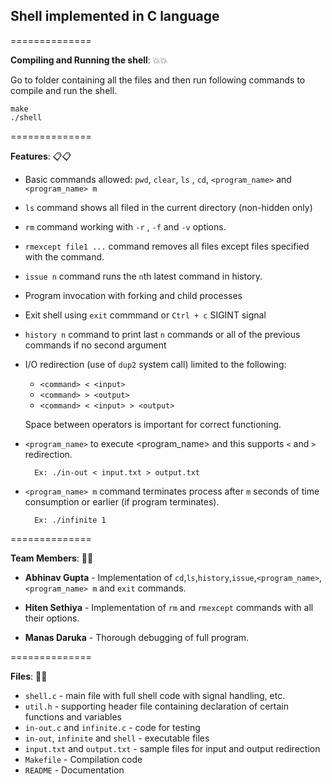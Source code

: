 ## Shell implemented in C language

==============

**Compiling and Running the shell**: :boom::boom:

Go to folder containing all the files and then run following commands to compile and run the shell.

```
make
./shell
```

==============

**Features**: :clipboard::clipboard:

* Basic commands allowed: `pwd`, `clear`, `ls` , `cd`, `<program_name>` and `<program_name> m`

* `ls` command shows all filed in the current directory (non-hidden only)

* `rm` command working with `-r` , `-f` and `-v` options. 

* `rmexcept file1 ...` command removes all files except files specified with the command.

* `issue n` command runs the `n`th latest command in history. 

* Program invocation with forking and child processes

* Exit shell using `exit` commmand or `Ctrl + c` SIGINT signal

* `history n` command to print last `n` commands or all of the previous commands if no second argument 

* I/O redirection (use of `dup2` system call) limited to the following:

	* `	<command> < <input> `
    * ` <command> > <output> `
    * ` <command> < <input> > <output> `

  Space between operators is important for correct functioning.

* `<program_name>` to execute <program_name> and this supports `<` and `>` redirection.

		Ex: ./in-out < input.txt > output.txt 

* `<program_name> m` command terminates process after `m` seconds of time consumption or earlier (if program terminates).

		Ex: ./infinite 1

==============

**Team Members**: :beers::beers:

* **Abhinav Gupta** - Implementation of `cd`,`ls`,`history`,`issue`,`<program_name>`,`<program_name> m` and `exit` commands.

* **Hiten Sethiya** - Implementation of `rm` and `rmexcept` commands with all their options.
    
* **Manas Daruka** - Thorough debugging of full program.

==============

**Files**: :file_folder::file_folder:

* `shell.c`  - main file with full shell code with signal handling, etc.
* `util.h`   - supporting header file containing declaration of certain functions and variables
* `in-out.c` and `infinite.c` - code for testing
* `in-out`, `infinite` and `shell` - executable files
* `input.txt` and `output.txt` - sample files for input and output redirection
* `Makefile` - Compilation code
* `README`   - Documentation
